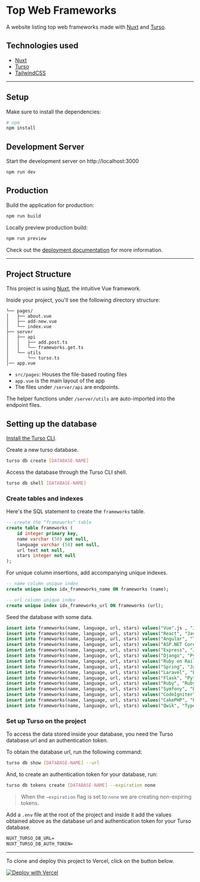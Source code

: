 # Top Web Frameworks

A website listing top web frameworks made with [Nuxt] and [Turso].

## Technologies used

- [Nuxt]
- [Turso]
- [TailwindCSS]

---

## Setup

Make sure to install the dependencies:

```bash
# npm
npm install
```

## Development Server

Start the development server on http://localhost:3000

```bash
npm run dev
```

## Production

Build the application for production:

```bash
npm run build
```

Locally preview production build:

```bash
npm run preview
```

Check out the [deployment documentation] for more information.

---

## Project Structure

This project is using [Nuxt](https://nuxt.com), the intuitive Vue framework.

Inside your project, you'll see the following directory structure:

```
└── pages/
│   ├── about.vue
│   ├── add-new.vue
│   └── index.vue
├── server
│   ├── api
│   │   ├── add.post.ts
│   │   └── frameworks.get.ts
│   └── utils
│   	└── turso.ts
│── app.vue
```

- `src/pages`: Houses the file-based routing files
- `app.vue` is the main layout of the app
- The files under `/server/api` are endpoints.

The helper functions under `/server/utils` are auto-imported into the endpoint
files.

## Setting up the database

[Install the Turso CLI].

Create a new turso database.

```sh
turso db create [DATABASE-NAME]
```

Access the database through the Turso CLI shell.

```sh
turso db shell [DATABASE-NAME]
```

### Create tables and indexes

Here's the SQL statement to create the `frameworks` table.

```sql
-- create the "frameworks" table
create table frameworks (
	id integer primary key,
	name varchar (50) not null,
	language varchar (50) not null,
	url text not null,
	stars integer not null
);
```

For unique column insertions, add accompanying unique indexes.

```sql
-- name column unique index
create unique index idx_frameworks_name ON frameworks (name);                                                                                             

-- url column unique index
create unique index idx_frameworks_url ON frameworks (url);
```

Seed the database with some data.

```sql
insert into frameworks(name, language, url, stars) values("Vue".js , "JavaScript", "https://github.com/vuejs/vue", 203000);
insert into frameworks(name, language, url, stars) values("React", "JavaScript", "https://github.com/facebook/react", 206000);
insert into frameworks(name, language, url, stars) values("Angular", "TypeScript", "https://github.com/angular/angular", 87400);
insert into frameworks(name, language, url, stars) values("ASP.NET Core", "C#", "https://github.com/dotnet/aspnetcore", 31400);
insert into frameworks(name, language, url, stars) values("Express", "JavaScript", "https://github.com/expressjs/express", 60500);
insert into frameworks(name, language, url, stars) values("Django", "Python", "https://github.com/django/django", 69800);
insert into frameworks(name, language, url, stars) values("Ruby on Rails", "Ruby", "https://github.com/rails/rails", 52600);
insert into frameworks(name, language, url, stars) values("Spring", "Java", "https://github.com/spring-projects/spring-framework", 51400);
insert into frameworks(name, language, url, stars) values("Laravel", "PHP", "https://github.com/laravel/laravel", 73100);
insert into frameworks(name, language, url, stars) values("Flask", "Python", "https://github.com/pallets/flask", 62500);
insert into frameworks(name, language, url, stars) values("Ruby", "Ruby", "https://github.com/ruby/ruby", 41000);
insert into frameworks(name, language, url, stars) values("Symfony", "PHP", "https://github.com/symfony/symfony", 28200);
insert into frameworks(name, language, url, stars) values("CodeIgniter", "PHP", "https://github.com/bcit-ci/CodeIgniter", 18200);
insert into frameworks(name, language, url, stars) values("CakePHP", "PHP", "https://github.com/cakephp/cakephp", 8600);
insert into frameworks(name, language, url, stars) values("Qwik", "TypeScript", "https://github.com/BuilderIO/qwik", 16400);
```

### Set up Turso on the project

To access the data stored inside your database, you need the Turso database url
and an authentication token.

To obtain the database url, run the following command:

```sh
turso db show [DATABASE-NAME] --url
```

And, to create an authentication token for your database, run:

```sh
turso db tokens create [DATABASE-NAME] --expiration none
```

> When the `–expiration` flag is set to `none` we are creating non-expiring
> tokens.

Add a `.env` file at the root of the project and inside it add the values
obtained above as the database url and authentication token for your Turso
database.

```txt
NUXT_TURSO_DB_URL=
NUXT_TURSO_DB_AUTH_TOKEN=
```

---

To clone and deploy this project to Vercel, click on the button below.

[![Deploy with Vercel](https://vercel.com/button)](https://vercel.com/new/clone?repository-url=https%3A%2F%2Fgithub.com%2Fturso-extended%2Fapp-top-web-frameworks&env=NUXT_TURSO_DB_URL,NUXT_TURSO_DB_AUTH_TOKEN)

[Nuxt]: https://nuxt.com/
[Turso]: https://chiselstrike.com
[TailwindCSS]: https://tailwindcss.com
[deployment documentation]: https://nuxt.com/docs/getting-started/deployment
[Install the Turso CLI]:https://docs.turso.tech/reference/turso-cli#installation